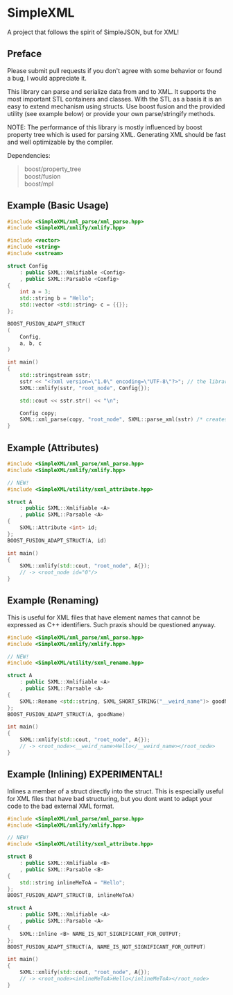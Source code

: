 # SimpleXML
A project that follows the spirit of SimpleJSON, but for XML!

## Preface
Please submit pull requests if you don't agree with some behavior or found a bug, I would appreciate it.

This library can parse and serialize data from and to XML. It supports the most important STL containers and classes.
With the STL as a basis it is an easy to extend mechanism using structs. Use boost fusion and the provided utility
(see example below) or provide your own parse/stringify methods.

NOTE: The performance of this library is mostly influenced by boost property tree which is used for parsing XML.
Generating XML should be fast and well optimizable by the compiler.

Dependencies:
> boost/property_tree <br>
> boost/fusion <br>
> boost/mpl <br>

## Example (Basic Usage)
```C++
#include <SimpleXML/xml_parse/xml_parse.hpp>
#include <SimpleXML/xmlify/xmlify.hpp>

#include <vector>
#include <string>
#include <sstream>

struct Config
	: public SXML::Xmlifiable <Config>
	, public SXML::Parsable <Config>
{
	int a = 3;
	std::string b = "Hello";
	std::vector <std::string> c = {{}};
};

BOOST_FUSION_ADAPT_STRUCT
(
    Config,
    a, b, c
)

int main()
{
    std::stringstream sstr;
    sstr << "<?xml version=\"1.0\" encoding=\"UTF-8\"?>"; // the library does not do this automatically, by choice.
    SXML::xmlify(sstr, "root_node", Config{});

    std::cout << sstr.str() << "\n";

    Config copy;
    SXML::xml_parse(copy, "root_node", SXML::parse_xml(sstr) /* creates boost property tree */);
}

```

## Example (Attributes)
```C++
#include <SimpleXML/xml_parse/xml_parse.hpp>
#include <SimpleXML/xmlify/xmlify.hpp>

// NEW!
#include <SimpleXML/utility/sxml_attribute.hpp>

struct A
	: public SXML::Xmlifiable <A>
	, public SXML::Parsable <A>
{
    SXML::Attribute <int> id;
};
BOOST_FUSION_ADAPT_STRUCT(A, id)

int main()
{
    SXML::xmlify(std::cout, "root_node", A{});
    // -> <root_node id="0"/>
}
``` 

## Example (Renaming)
This is useful for XML files that have element names that cannot be expressed as C++ identifiers.
Such praxis should be questioned anyway.
```C++
#include <SimpleXML/xml_parse/xml_parse.hpp>
#include <SimpleXML/xmlify/xmlify.hpp>

// NEW!
#include <SimpleXML/utility/sxml_rename.hpp>

struct A
	: public SXML::Xmlifiable <A>
	, public SXML::Parsable <A>
{
    SXML::Rename <std::string, SXML_SHORT_STRING("__weird_name")> goodName{"Hello"};
};
BOOST_FUSION_ADAPT_STRUCT(A, goodName)

int main()
{
    SXML::xmlify(std::cout, "root_node", A{});
    // -> <root_node><__weird_name>Hello</__weird_name></root_node>
}

```

## Example (Inlining) EXPERIMENTAL!
Inlines a member of a struct directly into the struct.
This is especially useful for XML files that have bad structuring, but you dont want to adapt your code to the bad external XML format.
```C++
#include <SimpleXML/xml_parse/xml_parse.hpp>
#include <SimpleXML/xmlify/xmlify.hpp>

// NEW!
#include <SimpleXML/utility/sxml_attribute.hpp>

struct B
	: public SXML::Xmlifiable <B>
	, public SXML::Parsable <B>
{
    std::string inlineMeToA = "Hello";
};
BOOST_FUSION_ADAPT_STRUCT(B, inlineMeToA)

struct A
	: public SXML::Xmlifiable <A>
	, public SXML::Parsable <A>
{
    SXML::Inline <B> NAME_IS_NOT_SIGNIFICANT_FOR_OUTPUT;
};
BOOST_FUSION_ADAPT_STRUCT(A, NAME_IS_NOT_SIGNIFICANT_FOR_OUTPUT)

int main()
{
    SXML::xmlify(std::cout, "root_node", A{});
    // -> <root_node><inlineMeToA>Hello</inlineMeToA></root_node>
}
```
